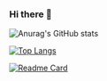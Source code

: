### Hi there 👋

<!--
**fcraveiro/fcraveiro** is a ✨ _special_ ✨ repository because its `README.md` (this file) appears on your GitHub profile.

Here are some ideas to get you started:

- 🔭 I’m currently working on ...
- 🌱 I’m currently learning ...
- 👯 I’m looking to collaborate on ...
- 🤔 I’m looking for help with ...
- 💬 Ask me about ...
- 📫 How to reach me: ...
- 😄 Pronouns: ...
- ⚡ Fun fact: ...
-->

![Anurag's GitHub stats](https://github-readme-stats.vercel.app/api?username=fcraveiro&show_icons=true&theme=radical)

[![Top Langs](https://github-readme-stats.vercel.app/api/top-langs/?username=fcraveiro)](https://github.com/anuraghazra/github-readme-stats)

[![Readme Card](https://github-readme-stats.vercel.app/api/pin/?username=fcraveiro&repo=github-readme-stats)](https://github.com/anuraghazra/github-readme-stats)
